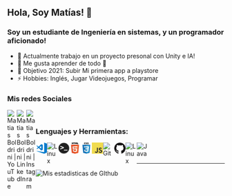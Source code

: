 ## Hola, Soy Matías! 👋

### Soy un  estudiante de Ingeniería en sistemas, y un programador aficionado!
- 🔭 Actualmente trabajo en un proyecto presonal con Unity e IA!
- 🌱 Me gusta aprender de todo 🤣
- 🥅 Objetivo 2021: Subir Mi primera app a playstore
- ⚡ Hobbies: Inglés, Jugar Videojuegos, Programar

### Mis redes Sociales

[<img align="left" alt="Matias Boldrini | YouTube" width="22px" src="https://cdn.jsdelivr.net/npm/simple-icons@v3/icons/youtube.svg" />][youtube]
[<img align="left" alt="Matias Boldrini | LinkedIn" width="22px" src="https://cdn.jsdelivr.net/npm/simple-icons@v3/icons/linkedin.svg" />][linkedin]
[<img align="left" alt="Matias Boldrini | Instagram" width="22px" src="https://cdn.jsdelivr.net/npm/simple-icons@v3/icons/instagram.svg" />][instagram]

<br />

### Lenguajes y Herramientas:

[<img align="left" alt="Visual Studio Code" width="26px" src="https://raw.githubusercontent.com/github/explore/80688e429a7d4ef2fca1e82350fe8e3517d3494d/topics/visual-studio-code/visual-studio-code.png" />][youtube]
[<img align="left" alt="Linux" width="26px" src="https://i.stack.imgur.com/9E2Gd.png" />][youtube]
[<img align="left" alt="BASH" width="26px" src="https://raw.githubusercontent.com/github/explore/80688e429a7d4ef2fca1e82350fe8e3517d3494d/topics/terminal/terminal.png" />][youtube]
[<img align="left" alt="HTML5" width="26px" src="https://raw.githubusercontent.com/github/explore/80688e429a7d4ef2fca1e82350fe8e3517d3494d/topics/html/html.png" />][youtube]
[<img align="left" alt="CSS3" width="26px" src="https://raw.githubusercontent.com/github/explore/80688e429a7d4ef2fca1e82350fe8e3517d3494d/topics/css/css.png" />][youtube]
[<img align="left" alt="JavaScript" width="26px" src="https://raw.githubusercontent.com/github/explore/80688e429a7d4ef2fca1e82350fe8e3517d3494d/topics/javascript/javascript.png" />][youtube]
[<img align="left" alt="Git" width="26px" src="https://cdn4.iconfinder.com/data/icons/logos-and-brands/512/267_Python_logo-512.png" />][youtube]
[<img align="left" alt="GitHub" width="26px" src="https://raw.githubusercontent.com/github/explore/78df643247d429f6cc873026c0622819ad797942/topics/github/github.png" />][youtube]

[<img align="left" alt="Linux" width="26px" src="https://cdn4.iconfinder.com/data/icons/proglyphs-free/512/Linux_-_Tux-512.png" />][youtube]

[<img align="left" alt="Java" width="26px" src="https://image.flaticon.com/icons/png/512/226/226777.png" />][youtube]




<br />
<br />

---


<img align="left" alt="Mis estadisticas de GIthub" src="https://github-readme-stats.vercel.app/api?username=ShadowFighter99&show_icons=true&hide_border=true" />

[website]: https://www.youtube.com/channel/UChnXf3O49gMiyDc_RhVcP7w
[youtube]: https://www.youtube.com/channel/UChnXf3O49gMiyDc_RhVcP7w
[instagram]: https://www.instagram.com/matibol_16/?hl=es-la
[linkedin]: https://www.linkedin.com/in/matías-boldrini-93b146192
